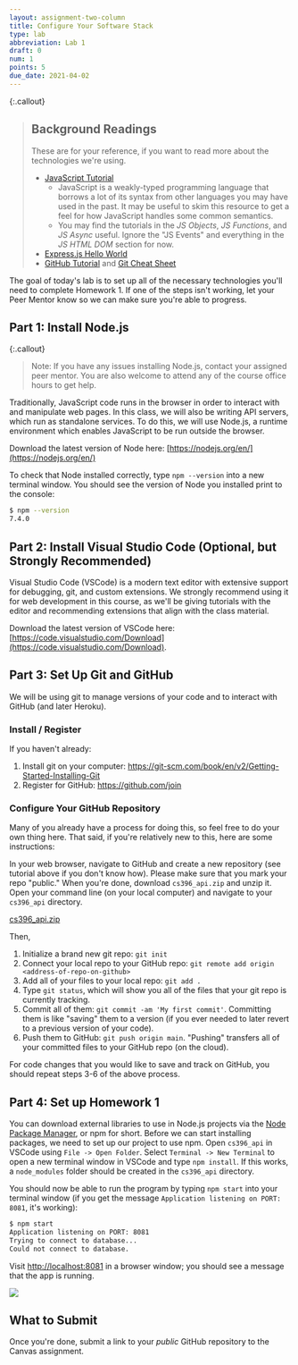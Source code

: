 ```yaml
---
layout: assignment-two-column
title: Configure Your Software Stack
type: lab
abbreviation: Lab 1
draft: 0
num: 1
points: 5
due_date: 2021-04-02
---
```


{:.callout}
> ## Background Readings
> These are for your reference, if you want to read more about the technologies we're using.
> * <a href="https://www.w3schools.com/js/js_mistakes.asp">JavaScript Tutorial</a>
>      * JavaScript is a weakly-typed programming language that borrows a lot of its syntax from other languages you may have used in the past. It may be useful to skim this resource to get a feel for how JavaScript handles some common semantics.
>      * You may find the tutorials in the _JS Objects_, _JS Functions_, and _JS Async_ useful. Ignore the "JS Events" and everything in the _JS HTML DOM_ section for now.
> * <a href="https://expressjs.com/en/starter/hello-world.html">Express.js Hello World</a>
> * <a href="https://guides.github.com/activities/hello-world/">GitHub Tutorial</a> and <a href="https://www.git-tower.com/blog/git-cheat-sheet/" target="_blank">Git Cheat Sheet</a>
<!-- > * Deploying to Heroku: <a href="https://scotch.io/tutorials/how-to-deploy-a-node-js-app-to-heroku" target="_blank">Step-by-Step Guide</a>. -->

The goal of today's lab is to set up all of the necessary technologies you'll need to complete Homework 1. If one of the steps isn't working, let your Peer Mentor know so we can make sure you're able to progress.

## Part 1: Install Node.js

{:.callout}
> Note: If you have any issues installing Node.js, contact your assigned peer mentor. You are also welcome to attend any of the course office hours to get help.

Traditionally, JavaScript code runs in the browser in order to interact with and manipulate web pages. In this class, we will also be writing API servers, which run as standalone services. To do this, we will use Node.js, a runtime environment which enables JavaScript to be run outside the browser.

Download the latest version of Node here: [https://nodejs.org/en/](https://nodejs.org/en/)

To check that Node installed correctly, type `npm --version` into a new terminal window. You should see the version of Node you installed print to the console:

```bash
$ npm --version
7.4.0
```

## Part 2: Install Visual Studio Code (Optional, but Strongly Recommended)

Visual Studio Code (VSCode) is a modern text editor with extensive support for debugging, git, and custom extensions. We strongly recommend using it for web development in this course, as we'll be giving tutorials with the editor and recommending extensions that align with the class material.

Download the latest version of VSCode here: [https://code.visualstudio.com/Download](https://code.visualstudio.com/Download).

## Part 3: Set Up Git and GitHub

We will be using git to manage versions of your code and to interact with GitHub (and later Heroku).

### Install / Register
If you haven't already:
1. Install git on your computer: <a href="https://git-scm.com/book/en/v2/Getting-Started-Installing-Git" target="_blank">https://git-scm.com/book/en/v2/Getting-Started-Installing-Git</a>
2. Register for GitHub: <a href="https://github.com/join" target="_blank">https://github.com/join</a>

### Configure Your GitHub Repository

Many of you already have a process for doing this, so feel free to do your own thing here. That said, if you're relatively new to this, here are some instructions:

In your web browser, navigate to GitHub and create a new repository (see tutorial above if you don't know how). Please make sure that you mark your repo "public." When you're done, download `cs396_api.zip` and unzip it. Open your command line (on your local computer) and navigate to your `cs396_api` directory.

<a class="nu-button" href="/spring2021/course-files/assignments/cs396_api.zip">cs396_api.zip<i class="fas fa-download" aria-hidden="true"></i></a>

Then,
1. Initialize a brand new git repo: `git init`
2. Connect your local repo to your GitHub repo: `git remote add origin <address-of-repo-on-github>`
3. Add all of your files to your local repo: `git add .`
4. Type `git status`, which will show you all of the files that your git repo is currently tracking.
5. Commit all of them: `git commit -am 'My first commit'`. Committing them is like "saving" them to a version (if you ever needed to later revert to a previous version of your code).
6. Push them to GitHub: `git push origin main`. "Pushing" transfers all of your committed files to your GitHub repo (on the cloud).

For code changes that you would like to save and track on GitHub, you should repeat steps 3-6 of the above process.

## Part 4: Set up Homework 1

You can download external libraries to use in Node.js projects via the [Node Package Manager](https://www.npmjs.com/), or npm for short. Before we can start installing packages, we need to set up our project to use npm. Open `cs396_api` in VSCode using `File -> Open Folder`. Select `Terminal -> New Terminal` to open a new terminal window in VSCode and type `npm install`. If this works, a `node_modules` folder should be created in the `cs396_api` directory.

You should now be able to run the program by typing `npm start` into your terminal window (if you get the message `Application listening on PORT: 8081`, it's working):

```bash
$ npm start
Application listening on PORT: 8081
Trying to connect to database...
Could not connect to database.
```

Visit [http://localhost:8081](localhost:8081) in a browser window; you should see a message that the app is running.

<img class="large frame" src="/spring2021/assets/images/lab01/img1.png"/>

## What to Submit

Once you're done, submit a link to your _public_ GitHub repository to the Canvas assignment.
